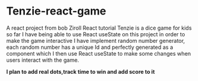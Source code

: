 # Tenzie-react-game
A react project from bob Ziroll React tutorial
Tenzie is a dice game for kids
so far I have being able to use React useState on this project in order to make the game interactive
I have implement random number generator, each random number has a unique Id and perfectly generated as a component which I then use React useState to make some changes when users interact with the game.

**I plan to add real dots,track time to win and add score to it**
